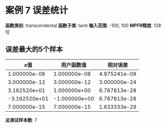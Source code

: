 # 案例 7 误差统计

**函数类别**: transcendental
**函数子类**: tanh
**输入范围**: -100, 100
**MPFR精度**: 128 位

## 误差最大的5个样本

| x值 | 用户函数值 | 相对误差 |
|-----|-----------|----------|
| 1.000000e-08 | 1.000000e-08 | 4.975241e-09 |
| 3.000000e-12 | 3.000000e-12 | 3.000000e-24 |
| 3.162520e+01 | 1.000000e+00 | 6.787813e-28 |
| -3.162520e+01 | -1.000000e+00 | 6.787813e-28 |
| 7.000000e-15 | 7.000000e-15 | 1.633333e-29 |

**总测试样本数**: 7
